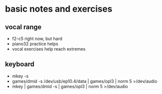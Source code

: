 # basic notes and exercises

## vocal range

- f2-c5 right now, but hard
- piano32 practice helps
- vocal exercises help reach extremes


## keyboard

- mkey -s
- games/dmid -s /dev/usb/ep10.4/data | games/opl3 | norm 5 >/dev/audio
- mkey | games/dmid -s | games/opl3 | norm 5 >/dev/audio
